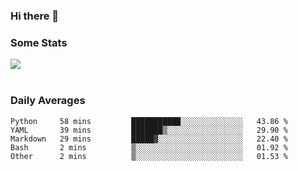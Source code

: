 ### Hi there 👋

<!--
**haruishi43/haruishi43** is a ✨ _special_ ✨ repository because its `README.md` (this file) appears on your GitHub profile.

Here are some ideas to get you started:

- 🔭 I’m currently working on ...
- 🌱 I’m currently learning ...
- 👯 I’m looking to collaborate on ...
- 🤔 I’m looking for help with ...
- 💬 Ask me about ...
- 📫 How to reach me: ...
- 😄 Pronouns: ...
- ⚡ Fun fact: ...
-->

### Some Stats
<div>
  <img align="center" src="https://github-readme-stats.vercel.app/api?username=haruishi43&count_private=true&show_icons=true" />
</div>

</br>

### Daily Averages

<!--START_SECTION:waka-->
```text
Python     58 mins         ███████████░░░░░░░░░░░░░░   43.86 % 
YAML       39 mins         ███████▒░░░░░░░░░░░░░░░░░   29.90 % 
Markdown   29 mins         █████▓░░░░░░░░░░░░░░░░░░░   22.40 % 
Bash       2 mins          ▒░░░░░░░░░░░░░░░░░░░░░░░░   01.92 % 
Other      2 mins          ▒░░░░░░░░░░░░░░░░░░░░░░░░   01.53 % 
```
<!--END_SECTION:waka-->
